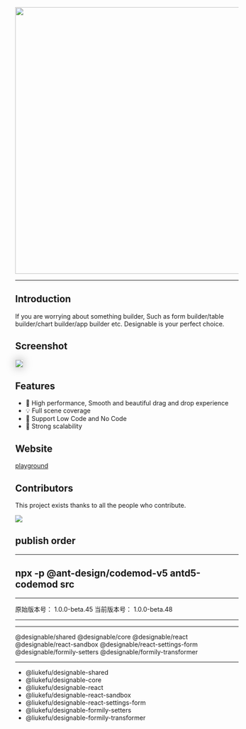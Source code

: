<p align="center">
<img width="600" src="https://img.alicdn.com/imgextra/i1/O1CN01bg1tTN1p5ZOPmhKV0_!!6000000005309-55-tps-2200-981.svg">
</p>

---

## Introduction

If you are worrying about something builder, Such as form builder/table builder/chart builder/app builder etc.
Designable is your perfect choice.

## Screenshot

<img src="https://img.alicdn.com/imgextra/i1/O1CN01UYmA8f1apczHZRygt_!!6000000003379-2-tps-3040-1802.png" style="box-shadow:0px 0px 20px #aaa;border:1px solid #ddd"/>

## Features

- 🚀 High performance, Smooth and beautiful drag and drop experience
- 💡 Full scene coverage
- 🎨 Support Low Code and No Code
- 🏅 Strong scalability

## Website

[playground](https://designable.netlify.app)

## Contributors

This project exists thanks to all the people who contribute.

<p>
<a href="https://github.com/alibaba/designable/graphs/contributors"><img src="https://contrib.rocks/image?repo=alibaba/designable" /></a>
</p>

## publish order

---

## npx -p @ant-design/codemod-v5 antd5-codemod src

---

原始版本号： 1.0.0-beta.45
当前版本号： 1.0.0-beta.48

---

---

@designable/shared
@designable/core
@designable/react
@designable/react-sandbox
@designable/react-settings-form
@designable/formily-setters
@designable/formily-transformer

---

- @liukefu/designable-shared
- @liukefu/designable-core
- @liukefu/designable-react
- @liukefu/designable-react-sandbox
- @liukefu/designable-react-settings-form
- @liukefu/designable-formily-setters
- @liukefu/designable-formily-transformer
